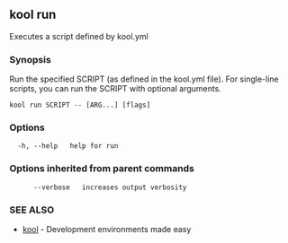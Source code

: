 ## kool run

Executes a script defined by kool.yml

### Synopsis

Run the specified SCRIPT (as defined in the kool.yml file). For single-line scripts, you can run the SCRIPT with optional arguments.

```
kool run SCRIPT -- [ARG...] [flags]
```

### Options

```
  -h, --help   help for run
```

### Options inherited from parent commands

```
      --verbose   increases output verbosity
```

### SEE ALSO

* [kool](kool)	 - Development environments made easy

